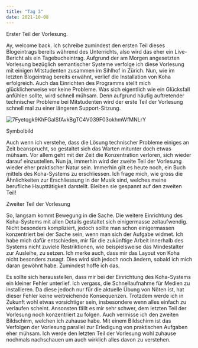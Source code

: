 ```yaml
---
title: "Tag 3"
date: 2021-10-08
---
```

Erster Teil der Vorlesung.

Ay, welcome back.
Ich schreibe zumindest den ersten Teil dieses Blogeintrags bereits während des Unterrichts, also wird das eher ein Live-Bericht als ein Tagebucheintrag. Aufgrund der am Morgen angesetzten Vorlesung bezüglich semantischer Systeme verfolge ich diese Vorlesung mit einigen Mitstudenten zusammen im Sihlhof in Zürich. Nun, wie im letzten Blogeintrag bereits erwähnt, verlief die Installation von Koha erfolgreich. Auch das Einrichten des Programms stellt mich glücklicherweise vor keine Probleme. Was sich eigentlich wie ein Glücksfall anfühlen sollte, wird schnell mühsam. Denn aufgrund häufig auftretender technischer Probleme bei Mitstudenten wird der erste Teil der Vorlesung schnell mal zu einer längeren Support-Sitzung. 

![7Fyetqgk9KhFGalSfAvkBgTC4V039F03okhmWfMNLrY](https://user-images.githubusercontent.com/91458246/136556649-c6238915-f02b-4f64-95f8-5fd23d0667ce.jpg)

Symbolbild

Auch wenn ich verstehe, dass die Lösung technischer Probleme einiges an Zeit beansprucht, so gestaltet sich das Warten mitunter doch etwas mühsam. Vor allem geht mit der Zeit die Konzentration verloren, sich wieder darauf einzustellen. Nun ja, immerhin wird der zweite Teil der Vorlesung wieder eher praktischer Natur sein. Immerhin gilt es heute noch, ein Buch mittels des Koha-Systems zu erschliessen. Ich frage mich, wie gross die Ähnlichkeiten zur Erschliessung in der Musik sind, welches meine berufliche Haupttätigkeit darstellt.
Bleiben sie gespannt auf den zweiten Teil!

Zweiter Teil der Vorlesung

So, langsam kommt Bewegung in die Sache. Die weitere Einrichtung des Koha-Systems mit allen Details gestaltet sich einigermasse zeitaufwendig. Nicht besonders kompliziert, jedoch sollte man schon einigermassen konzentriert bei der Sache sein, wenn man sich der Aufgabe widmet. Ich habe mich dafür entschieden, mir für die zukünftige Arbeit innerhalb des Systems nicht zuviele Restriktionen, wie beispielsweise das Mindestalter zur Ausleihe, zu setzen. Ich merke auch, dass mir das Layout von Koha nicht besonders zusagt. Dies wird sich jedoch noch ändern, sobald ich mich daran gewöhnt habe. Zumindest hoffe ich das.

Es sollte sich herausstellen, dass mir bei der Einrichtung des Koha-Systems ein kleiner Fehler unterlief. Ich vergass, die Schnellaufnahme für Medien zu installieren. Da diese jedoch nur für die aktuelle Übung von Nöten ist, hat dieser Fehler keine weitreichende Konsequenzen. Trotzdem werde ich in Zukunft wohl etwas vorsichtiger sein, insbesondere wenn alles einfach zu verlaufen scheint. Ansonsten fällt es mir sehr schwer, dem letzten Teil der Vorlesung noch konzentriert zu folgen. Auch vermisse ich den zweiten Bildschirm, welchen ich zuhause habe. Mit einem Bildschirm ist das Verfolgen der Vorlesung parallel zur Erledigung von praktischen Aufgaben eher mühsam. Ich werde den letzten Teil der Vorlesung wohl zuhause nochmals nachschauen um auch wirklich alles davon zu verstehen.  

